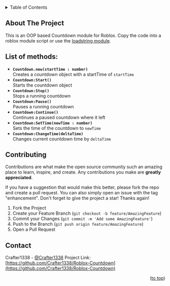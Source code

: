 <a name="readme-top"></a>

<!-- TABLE OF CONTENTS -->
<details>
  <summary>Table of Contents</summary>
  <ol>
    <li>
      <a href="#about-the-project">About The Project</a>
    </li>
    <li><a href="#list-of-methods">List of Methods</a></li>
    <li><a href="#contributing">Contributing</a></li>
    <li><a href="#contact">Contact</a></li>
  </ol>
</details>

<!-- ABOUT THE PROJECT -->
## About The Project

This is an OOP based Countdown module for Roblox.
Copy the code into a roblox module script or use the <a href="loadstringModule.lua">loadstring module</a>.

<!-- LIST OF METHODS -->
## List of methods:
* **`Countdown.new(startTime : number)`** <br>
Creates a countdown object with a startTime of `startTime`
* **`Countdown:Start()`** <br>
Starts the countdown object
* **`Countdown:Stop()`** <br>
Stops a running countdown
* **`Countdown:Pause()`** <br>
Pauses a running countdown
* **`Countdown:Continue()`** <br>
Continues a paused countdown where it left
* **`Countdown:SetTime(newTime : number)`** <br>
Sets the time of the countdown to `newTime`
* **`Countdown:ChangeTime(deltaTime)`** <br>
Changes current countdown time by `deltaTime`

<!-- CONTRIBUTING -->
## Contributing

Contributions are what make the open source community such an amazing place to learn, inspire, and create. Any contributions you make are **greatly appreciated**.

If you have a suggestion that would make this better, please fork the repo and create a pull request. You can also simply open an issue with the tag "enhancement".
Don't forget to give the project a star! Thanks again!

1. Fork the Project
2. Create your Feature Branch (`git checkout -b feature/AmazingFeature`)
3. Commit your Changes (`git commit -m 'Add some AmazingFeature'`)
4. Push to the Branch (`git push origin feature/AmazingFeature`)
5. Open a Pull Request


<!-- CONTACT -->
## Contact

Crafter1338 - [@Crafter1338](https://twitter.com/Crafter1338)
Project Link: [https://github.com/Crafter1338/Roblox-Countdown](https://github.com/Crafter1338/Roblox-Countdown)

<p align="right">(<a href="#readme-top">to top</a>)</p>
